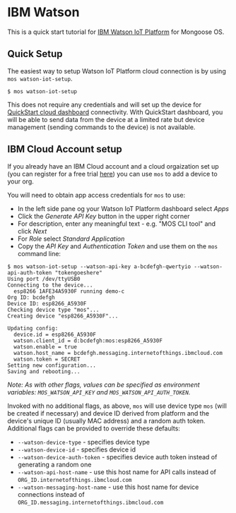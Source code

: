 # IBM Watson

This is a quick start tutorial for [IBM Watson IoT Platform](https://internetofthings.ibmcloud.com/) for Mongoose OS.


## Quick Setup

The easiest way to setup Watson IoT Platform cloud connection is by using `mos watson-iot-setup`.
```
$ mos watson-iot-setup
```

This does not require any credentials and will set up the device for [QuickStart cloud dashboard](https://quickstart.internetofthings.ibmcloud.com/#/) connectivity.
With QuickStart dashboard, you will be able to send data from the device at a limited rate but device management (sending commands to the device) is not available.

## IBM Cloud Account setup

If you already have an IBM Cloud account and a cloud orgaization set up (you can register for a free trial [here](https://www.ibm.com/internet-of-things/spotlight/watson-iot-platform)) you can use `mos` to add a device to your org.

You will need to obtain app access credentials for `mos` to use:

 * In the left side pane og your Watson IoT Platform dashboard select *Apps*
 * Click the *Generate API Key* button in the upper right corner
 * For description, enter any meaningful text - e.g. "MOS CLI tool" and click *Next*
 * For *Role* select *Standard Application*
 * Copy the *API Key* and *Authentication Token* and use them on the `mos` command line:

```
$ mos watson-iot-setup --watson-api-key a-bcdefgh-qwertyio --watson-api-auth-token "tokengoeshere"
Using port /dev/ttyUSB0
Connecting to the device...
  esp8266 1AFE34A5930F running demo-c
Org ID: bcdefgh
Device ID: esp8266_A5930F
Checking device type "mos"...
Creating device "esp8266_A5930F"...

Updating config:
  device.id = esp8266_A5930F
  watson.client_id = d:bcdefgh:mos:esp8266_A5930F
  watson.enable = true
  watson.host_name = bcdefgh.messaging.internetofthings.ibmcloud.com
  watson.token = SECRET
Setting new configuration...
Saving and rebooting...
```
_Note: As with other flags, values can be specified as environment variables: `MOS_WATSON_API_KEY` and `MOS_WATSON_API_AUTH_TOKEN`._

Invoked with no additional flags, as above, `mos` will use device type `mos` (will be created if necessary) and device ID derived from platform and the device's unique ID (usually MAC address) and a random auth token. Additional flags can be provided to override these defaults:
 * `--watson-device-type` - specifies device type
 * `--watson-device-id` - specifies device id
 * `--watson-device-auth-token` - specifies device auth token instead of generating a random one
 * `--watson-api-host-name` - use this host name for API calls instead of `ORG_ID.internetofthings.ibmcloud.com`
 * `--watson-messaging-host-name` - use this host name for device connections instead of `ORG_ID.messaging.internetofthings.ibmcloud.com`
